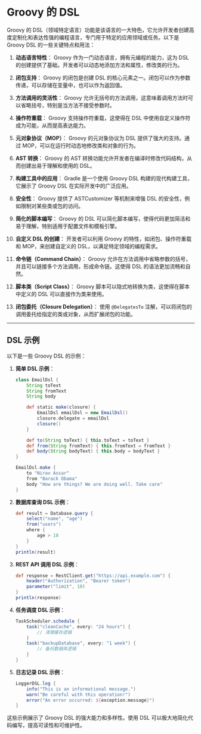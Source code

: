 # Groovy 的 DSL

Groovy 的 DSL（领域特定语言）功能是该语言的一大特色，它允许开发者创建高度定制化和表达性强的编程语言，专门用于特定的应用领域或任务。以下是 Groovy DSL 的一些关键特点和用法：

1. **动态语言特性**：
   Groovy 作为一门动态语言，拥有元编程的能力，这为 DSL 的创建提供了基础。开发者可以动态地添加方法和属性，修改类的行为。

2. **闭包支持**：
   Groovy 的闭包是创建 DSL 的核心元素之一。闭包可以作为参数传递，可以存储在变量中，也可以作为返回值。

3. **方法调用的灵活性**：
   Groovy 允许无括号的方法调用，这意味着调用方法时可以省略括号，特别是当方法不接受参数时。

4. **操作符重载**：
   Groovy 支持操作符重载，这使得在 DSL 中使用自定义操作符成为可能，从而提高表达能力。

5. **元对象协议（MOP）**：
   Groovy 的元对象协议为 DSL 提供了强大的支持。通过 MOP，可以在运行时动态地修改类和对象的行为。

6. **AST 转换**：
   Groovy 的 AST 转换功能允许开发者在编译时修改代码结构，从而创建出易于理解和使用的 DSL。

7. **构建工具中的应用**：
   Gradle 是一个使用 Groovy DSL 构建的现代构建工具，它展示了 Groovy DSL 在实际开发中的广泛应用。

8. **安全性**：
   Groovy 提供了 ASTCustomizer 等机制来增强 DSL 的安全性，例如限制对某些类或包的访问。

9. **简化的脚本编写**：
   Groovy 的 DSL 可以简化脚本编写，使得代码更加简洁和易于理解，特别适用于配置文件和模板引擎。

10. **自定义 DSL 的创建**：
   开发者可以利用 Groovy 的特性，如闭包、操作符重载和 MOP，来创建自定义的 DSL，以满足特定领域的编程需求。

11. **命令链（Command Chain）**：
   Groovy 允许在方法调用中省略参数的括号，并且可以链接多个方法调用，形成命令链。这使得 DSL 的语法更加流畅和自然。

12. **脚本类（Script Class）**：
   Groovy 脚本可以隐式地转换为类，这使得在脚本中定义的 DSL 可以直接作为类来使用。

13. **闭包委托（Closure Delegation）**：
   使用 `@DelegatesTo` 注解，可以将闭包的调用委托给指定的类或对象，从而扩展闭包的功能。

---

## DSL 示例

以下是一些 Groovy DSL 的示例：

1. **简单 DSL 示例**：

   ```groovy
   class EmailDsl {
       String toText
       String fromText
       String body

       def static make(closure) {
           EmailDsl emailDsl = new EmailDsl()
           closure.delegate = emailDsl
           closure()
       }

       def to(String toText) { this.toText = toText }
       def from(String fromText) { this.fromText = fromText }
       def body(String bodyText) { this.body = bodyText }
   }

   EmailDsl.make {
       to "Nirav Assar"
       from "Barack Obama"
       body "How are things? We are doing well. Take care"
   }
   ```

2. **数据库查询 DSL 示例**：

   ```groovy
   def result = Database.query {
       select("name", "age")
       from("users")
       where {
           age > 18
       }
   }
   println(result)
   ```

3. **REST API 调用 DSL 示例**：

   ```groovy
   def response = RestClient.get("https://api.example.com") {
       header("Authorization", "Bearer token")
       parameter("limit", 10)
   }
   println(response)
   ```

4. **任务调度 DSL 示例**：

   ```groovy
   TaskScheduler.schedule {
       task("cleanCache", every: "24 hours") {
           // 清理缓存逻辑
       }
       task("backupDatabase", every: "1 week") {
           // 备份数据库逻辑
       }
   }
   ```

5. **日志记录 DSL 示例**：

   ```groovy
   LoggerDSL.log {
       info("This is an informational message.")
       warn("Be careful with this operation!")
       error("An error occurred: ${exception.message}")
   }
   ```

这些示例展示了 Groovy DSL 的强大能力和多样性。使用 DSL 可以极大地简化代码编写，提高可读性和可维护性。

